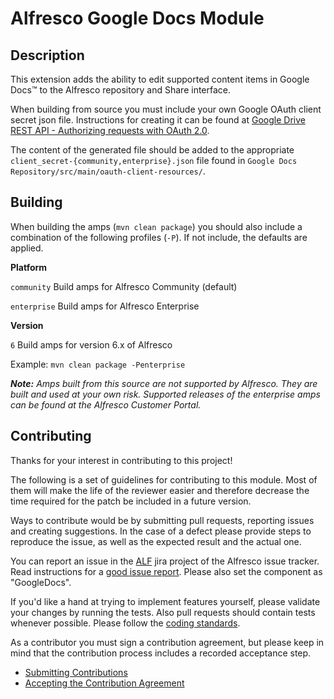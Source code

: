 Alfresco Google Docs Module
===========================

Description
-----------

This extension adds the ability to edit supported content items in Google Docs&trade; to the Alfresco repository and Share interface.

When building from source you must include your own Google OAuth client secret json file. Instructions for creating it can be found at [Google Drive REST API - Authorizing requests with OAuth 2.0](https://developers.google.com/drive/v3/web/about-auth).

The content of the generated file should be added to the appropriate `client_secret-{community,enterprise}.json` file found in `Google Docs Repository/src/main/oauth-client-resources/`.

Building
--------

When building the amps (`mvn clean package`) you should also include a combination of the following profiles (`-P`). If not include, the defaults are applied.

**Platform**

`community` Build amps for Alfresco Community (default)

`enterprise` Build amps for Alfresco Enterprise

**Version**

`6` Build amps for version 6.x of Alfresco

Example: `mvn clean package -Penterprise`
	
***Note:** Amps built from this source are not supported by Alfresco. They are built and used at your own risk. Supported releases of the enterprise amps can be found at the Alfresco Customer Portal.*

Contributing
------------
Thanks for your interest in contributing to this project!

The following is a set of guidelines for contributing to this module. Most of them will make the life of the reviewer easier and therefore decrease the time required for the patch be included in a future version.

Ways to contribute would be by submitting pull requests, reporting issues and creating suggestions. In the case of a defect please provide steps to reproduce the issue, as well as the expected result and the actual one.

You can report an issue in the [ALF](https://issues.alfresco.com/jira/projects/ALF/issues) jira project of the Alfresco issue tracker. Read instructions for a [good issue report](https://community.alfresco.com/docs/DOC-6263-reporting-an-issue). Please also set the component as "GoogleDocs".

If you'd like a hand at trying to implement features yourself, please validate your changes by running the tests. Also pull requests should contain tests whenever possible. Please follow the [coding standards](https://community.alfresco.com/docs/DOC-4658-coding-standards).

As a contributor you must sign a contribution agreement, but please keep in mind that the contribution process includes a recorded acceptance step.

* [Submitting Contributions](https://community.alfresco.com/docs/DOC-6269-submitting-contributions)
* [Accepting the Contribution Agreement](https://community.alfresco.com/docs/DOC-7070-alfresco-contribution-agreement)


